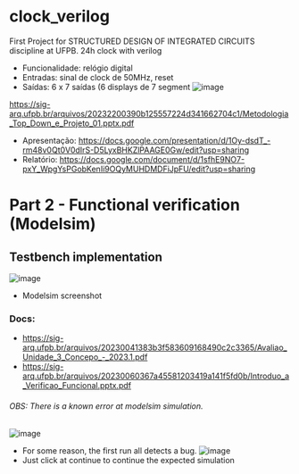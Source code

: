 # clock_verilog
First Project for  STRUCTURED DESIGN OF INTEGRATED CIRCUITS discipline at UFPB. 24h clock with verilog

 - Funcionalidade: relógio digital
 - Entradas: sinal de clock de 50MHz, reset
 - Saídas: 6 x 7 saídas (6 displays de 7 segment
![image](https://github.com/michellavezzo/clock_verilog/assets/38358577/53c3c53b-6cde-4934-8a52-bc315dbcba2c)


https://sig-arq.ufpb.br/arquivos/20232200390b125557224d341662704c1/Metodologia_Top_Down_e_Projeto_01.pptx.pdf

- Apresentação: https://docs.google.com/presentation/d/1Oy-dsdT_-rm48v0Qt0V0dIrS-D5LyxBHKZlPAAGE0Gw/edit?usp=sharing
- Relatório: https://docs.google.com/document/d/1sfhE9NO7-pxY_WpgYsPGobKenIi9OQyMUHDMDFiJpFU/edit?usp=sharing

# Part 2 - Functional verification (Modelsim)
## Testbench implementation
![image](https://github.com/michellavezzo/clock_verilog/assets/38358577/266c9be6-3836-45b8-9369-ceca8b22657b)
- Modelsim screenshot

### Docs: 

- https://sig-arq.ufpb.br/arquivos/20230041383b3f583609168490c2c3365/Avaliao_Unidade_3_Concepo_-_2023.1.pdf
- https://sig-arq.ufpb.br/arquivos/20230060367a45581203419a141f5fd0b/Introduo_a_Verificao_Funcional.pptx.pdf

###### OBS: There is a known error at modelsim simulation. 
![image](https://github.com/michellavezzo/clock_verilog/assets/38358577/028e75c5-69c6-418b-8d12-279a75773fb9)
- For some reason, the first run all detects a bug.
![image](https://github.com/michellavezzo/clock_verilog/assets/38358577/7f0efee0-6b84-4581-aa68-03886cc86d8a)
- Just click at continue to continue the expected simulation 
